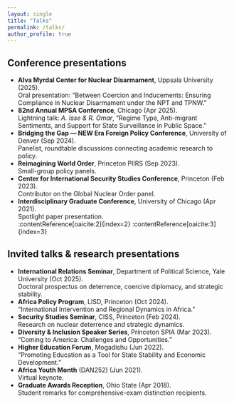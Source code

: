 ```yaml
---
layout: single
title: "Talks"
permalink: /talks/
author_profile: true
---
```


## Conference presentations

- **Alva Myrdal Center for Nuclear Disarmament**, Uppsala University (2025).  
  Oral presentation: “Between Coercion and Inducements: Ensuring Compliance in Nuclear Disarmament under the NPT and TPNW.”  
- **82nd Annual MPSA Conference**, Chicago (Apr 2025).  
  Lightning talk: *A. Isse & R. Omar*, “Regime Type, Anti-migrant Sentiments, and Support for State Surveillance in Public Space.”  
- **Bridging the Gap — NEW Era Foreign Policy Conference**, University of Denver (Sep 2024).  
  Panelist, roundtable discussions connecting academic research to policy.  
- **Reimagining World Order**, Princeton PIIRS (Sep 2023).  
  Small-group policy panels.  
- **Center for International Security Studies Conference**, Princeton (Feb 2023).  
  Contributor on the Global Nuclear Order panel.  
- **Interdisciplinary Graduate Conference**, University of Chicago (Apr 2021).  
  Spotlight paper presentation.  
:contentReference[oaicite:2]{index=2} :contentReference[oaicite:3]{index=3}

## Invited talks & research presentations

- **International Relations Seminar**, Department of Political Science, Yale University (Oct 2025).  
  Doctoral prospectus on deterrence, coercive diplomacy, and strategic stability.  
- **Africa Policy Program**, LISD, Princeton (Oct 2024).  
  “International Intervention and Regional Dynamics in Africa.”  
- **Security Studies Seminar**, CISS, Princeton (Feb 2024).  
  Research on nuclear deterrence and strategic dynamics.  
- **Diversity & Inclusion Speaker Series**, Princeton SPIA (Mar 2023).  
  “Coming to America: Challenges and Opportunities.”  
- **Higher Education Forum**, Mogadishu (Jun 2022).  
  “Promoting Education as a Tool for State Stability and Economic Development.”  
- **Africa Youth Month** (DAN252) (Jun 2021).  
  Virtual keynote.  
- **Graduate Awards Reception**, Ohio State (Apr 2018).  
  Student remarks for comprehensive-exam distinction recipients.  
